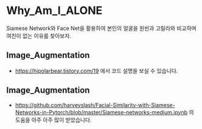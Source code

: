 # Why_Am_I_ALONE
Siamese Network와 Face Net을 활용하여 본인의 얼굴을 원빈과 고릴라와 비교하며 여친이 없는 이유를 찾아보자. 

## Image_Augmentation
* <https://hipolarbear.tistory.com/19> 에서 코드 설명을 보실 수 있습니다.

## Image_Augmentation
* <https://github.com/harveyslash/Facial-Similarity-with-Siamese-Networks-in-Pytorch/blob/master/Siamese-networks-medium.ipynb> 의 도움을 아주 아주 많이 받았습니다.
